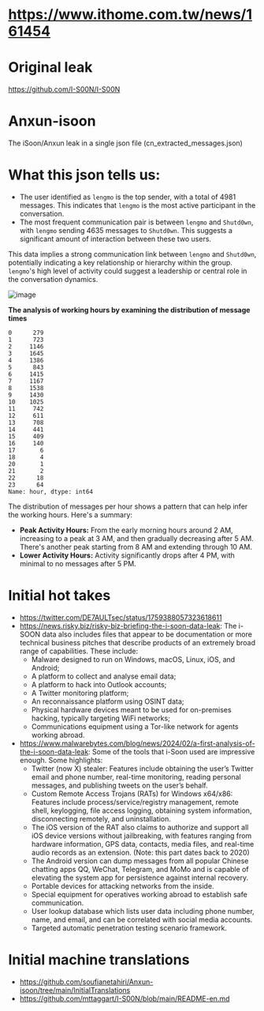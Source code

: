 # https://www.ithome.com.tw/news/161454

# Original leak
https://github.com/I-S00N/I-S00N

# Anxun-isoon
The iSoon/Anxun leak in a single json file (cn_extracted_messages.json)

# What this json tells us:
-   The user identified as `lengmo` is the top sender, with a total of 4981 messages. This indicates that `lengmo` is the most active participant in the conversation.
-   The most frequent communication pair is between `lengmo` and `Shutd0wn`, with `lengmo` sending 4635 messages to `Shutd0wn`. This suggests a significant amount of interaction between these two users.

This data implies a strong communication link between `lengmo` and `Shutd0wn`, potentially indicating a key relationship or hierarchy within the group. `lengmo`'s high level of activity could suggest a leadership or central role in the conversation dynamics.

![image](https://github.com/soufianetahiri/Anxun-isoon/assets/17729335/da21f000-ccce-471c-9fb9-580e821098ee)

**The analysis of working hours by examining the distribution of message times**

    0      279
    1      723
    2     1146
    3     1645
    4     1386
    5      843
    6     1415
    7     1167
    8     1538
    9     1430
    10    1025
    11     742
    12     611
    13     708
    14     441
    15     409
    16     140
    17       6
    18       4
    20       1
    21       2
    22      18
    23      64
    Name: hour, dtype: int64

The distribution of messages per hour shows a pattern that can help infer the working hours. Here's a summary:

-   **Peak Activity Hours:** From the early morning hours around 2 AM, increasing to a peak at 3 AM, and then gradually decreasing after 5 AM. There's another peak starting from 8 AM and extending through 10 AM.
-   **Lower Activity Hours:** Activity significantly drops after 4 PM, with minimal to no messages after 5 PM.

# Initial hot takes
-   https://twitter.com/DE7AULTsec/status/1759388057323618611
-   https://news.risky.biz/risky-biz-briefing-the-i-soon-data-leak:
The i-SOON data also includes files that appear to be documentation or more technical business pitches that describe products of an extremely broad range of capabilities. These include:
    -  Malware designed to run on Windows, macOS, Linux, iOS, and Android;
    -  A platform to collect and analyse email data;
    -  A platform to hack into Outlook accounts;
    -  A Twitter monitoring platform;
    -  An reconnaissance platform using OSINT data;
    -  Physical hardware devices meant to be used for on-premises hacking, typically targeting WiFi networks;
    -  Communications equipment using a Tor-like network for agents working abroad.
-   https://www.malwarebytes.com/blog/news/2024/02/a-first-analysis-of-the-i-soon-data-leak:
Some of the tools that i-Soon used are impressive enough. Some highlights:
    -   Twitter (now X) stealer: Features include obtaining the user’s Twitter email and phone number, real-time monitoring, reading personal messages, and publishing tweets on the user’s behalf.
    -   Custom Remote Access Trojans (RATs) for Windows x64/x86: Features include process/service/registry management, remote shell, keylogging, file access logging, obtaining system information, disconnecting remotely, and uninstallation.
    -   The iOS version of the RAT also claims to authorize and support all iOS device versions without jailbreaking, with features ranging from hardware information, GPS data, contacts, media files, and real-time audio records as an extension. (Note: this part dates back to 2020)
    -   The Android version can dump messages from all popular Chinese chatting apps QQ, WeChat, Telegram, and MoMo and is capable of elevating the system app for persistence against internal recovery.
    -   Portable devices for attacking networks from the inside.
    -   Special equipment for operatives working abroad to establish safe communication.
    -   User lookup database which lists user data including phone number, name, and email, and can be correlated with social media accounts.
    -   Targeted automatic penetration testing scenario framework.
  
# Initial machine translations
-   https://github.com/soufianetahiri/Anxun-isoon/tree/main/InitialTranslations
-   https://github.com/mttaggart/I-S00N/blob/main/README-en.md
